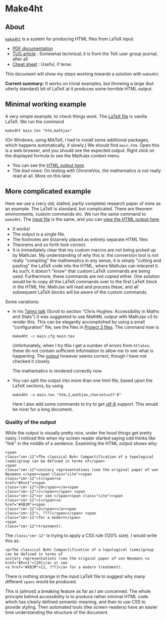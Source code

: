 # Make4ht



## About

[`make4ht`](https://ctan.org/pkg/make4ht) is a system for producing HTML files from LaTeX input.

- [PDF documentation](http://mirror.utexas.edu/ctan/support/make4ht/make4ht-doc.pdf)
- [TUG article](http://www.tug.org/TUGboat/tb40-1/tb124hoftich-make4ht.pdf) : Somewhat technical; it is from the TeX user group journal, after all
- [Cheat sheet](https://www.12000.org/my_notes/faq/LATEX/htch4.htm) : Useful, if terse.

This document will show my steps working towards a solution with `make4ht`.

**Current summary:** It works on trivial examples, but throwing a large (but utterly standard) bit of LaTeX at it produces some horrible HTML output.


## Minimal working example

A very simple example, to check things work.  The [LaTeX file](sources/make4ht%20project%201/main.tex) is vanilla LaTeX.  We run the command

    make4ht main.tex "htm,mathjax"

(On Windows, using MikTeX, I had to install some additional packages, which happens automatically, if slowly.)  We should find `main.htm`.  Open this is a web browser, and you should see the expected output.  Right click on the displayed formula to see the MathJax context menu.

- You can see the [HTML output here](https://matthewdaws.github.io/AccessibleLaTeX/make4ht%20project%201/main.htm).
- The _bad news_: On testing with ChromeVox, the mathematics is not really read at all.  More on this later.


## More complicated example

Here we use a (very old, stalled, partly complete) research paper of mine as an example.  The LaTeX is standard, but complicated.  There are theorem environments, custom commands etc.  We run the same command to `make4ht`.  The [input file](sources/make4ht%20project%202) is the same, and you can [view the HTML output here](https://matthewdaws.github.io/AccessibleLaTeX/make4ht%20project%202/main.htm).

- It works!
- The output is a single file.
- The footnotes are bizarrely placed as entirely separate HTML files
- Theorems and so forth look correct.
- It is immediately clear that my custom macros are not being picked up by MathJax.  My understanding of why this is: the conversion tool is not really "compiling" the mathematics in any sense, it is simply "cutting and pasting" the LaTeX code into the HTML, where MathJax can interpret it.  As such, it doesn't "know" that custom LaTeX commands are being used.  Furthermore, these commands are not copied either.  One solution would be to copy all the LaTeX commands over to the first LaTeX block in the HTML file: MathJax will read and process these, and all subsequent LaTeX blocks will be aware of the custom commands.

Some variations:

- In his [Talmo talk](http://talmo.uk/events.html) (Scroll to section "Chris Hughes: Accessibility in Maths and Stats") it was suggested to use MathML output with MathJax v3 to render this.  This can be elegantly accomplished by using a small "configuration" file, see the files in [Project 3 files](sources/make4ht%20project%203).  The command now is

      make4ht -c main.cfg main.tex

  Unfortunately, when I try this I get a number of errors from `htlatex`: these do not contain sufficient information to allow me to see what is happening.  The [output](https://matthewdaws.github.io/AccessibleLaTeX/make4ht%20project%203/main.html) however seems correct, though I have not checked it closely.
  
  The mathematics is rendered correctly now.

- You can split the output into more than one html file, based upon the LaTeX sections, by using

      make4ht -u main.tex "htm,2,mathjax,charset=utf-8"

  Here I also add some commands to try to get [utf-8](https://en.wikipedia.org/wiki/UTF-8) support.  This would be nicer for a long document.


### Quality of the output

While the output is visually pretty nice, under the hood things get pretty nasty.  I noticed this when my screen reader started saying odd thinks like "link" in the middle of a sentence.  Examining the HTML output shows why:

    <span 
    class="cmr-12">The classical Bohr Compactification of a topological (semi)group can be defined in terms of</span>
    <span 
    class="cmr-12">unitary representations (see the original paper of von Neumann </span><span class="cite"><span 
    class="cmr-12">[</span><a 
    href="#Xvn1"><span 
    class="cmr-12">29</span></a><span 
    class="cmr-12">]</span></span> <span 
    class="cmr-12">or see </span><span class="cite"><span 
    class="cmr-12">[</span><a 
    href="#XBJM"><span 
    class="cmr-12">2</span></a><span 
    class="cmr-12">, ???]</span></span> <span 
    class="cmr-12">for a modern</span>
    <span 
    class="cmr-12">treatment).

The `class="cmr-12"` is trying to apply a CSS rule (120% size).  I would write this as:

    <p>The classical Bohr Compactification of a topological (semi)group can be defined in terms of
    unitary representations (see the original paper of von Neumann <a href="#Xvn1">[29]</a> or see
    <a href="#XBJM">[2, ???]</a> for a modern treatment).

There is nothing strange in the input LaTeX file to suggest why many different `spans` would be produced.

This is (almost) a breaking feature as far as I am concerned.  The whole principle behind accessibility is to produce rather minimal HTML code which has clearly defined semantic meaning, and then to use CSS to provide styling.  Then automated tools (like screen-readers) have an easier time understanding the structure of the document.
